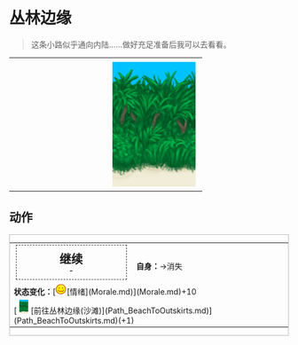 # 丛林边缘  
> 这条小路似乎通向内陆……做好充足准备后我可以去看看。  
  
<table class="table table-bordered" data-toggle="table"  data-show-header="false"><thead style="display:none"><tr ><th  style="width:50%;text-align:left;vertical-align:top;"  data-sortable="true"  >title</th><th  style="width:50%;text-align:left;vertical-align:top;"  ></th></tr></thead><tr ><td  style="width:50%;text-align:left;vertical-align:top;"  ></td><td  style="width:50%;text-align:left;vertical-align:top;"  ><div style="float:right; margin:5px"><div class="gamecard" style="width:150px; height:225px;"><a href="Event_OutskirtsFoundFromBeach.md" style="color:black"><img decoding="async" src="../wiki/Sprite/JunglePatch.png" class="cardimage" style="max-width:150px;max-height:225px;"><span style="font-size: 25px;">丛林边缘</span></a></div></div></td></tr></tbody></table>  
  
## 动作  
<div  style="border:1px solid #BBB"><table><tr><td rowspan="2" style="width:200px;text-align:center;font-size:1.5em;font-weight:bold"><div style="padding:8px;border:1px dashed #333"><div>继续</div><div style="font-size:0.6em;">-</div></div></td><td></td></tr><tr><td><b>自身：</b>→消失</td></tr><tr><td colspan="2"><b>状态变化：</b>[<div style="width:20px;display:inline-block;text-align:center"><img decoding="async" src="../wiki/Sprite/Content.png" href="a.md" style="max-width:20px;max-height:20px;"></div>[情绪](Morale.md)](Morale.md)+10</td></tr><tr><td colspan="2">[<div style="width:25px;display:inline-block;text-align:center"><img decoding="async" src="../wiki/Sprite/JunglePatch.png" href="a.md" style="max-width:25px;max-height:25px;"></div>[前往丛林边缘(沙滩)](Path_BeachToOutskirts.md)](Path_BeachToOutskirts.md)(+1)</td></tr></table></div>  
  
  


<script>document.title="丛林边缘 - 卡牌生存百科 Card Survival Wiki";</script>